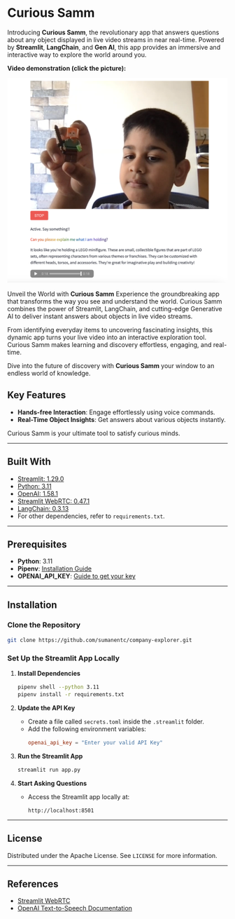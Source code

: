 # Curious Samm

Introducing **Curious Samm**, the revolutionary app that answers questions about any object displayed in live video streams in near real-time. Powered by **Streamlit**, **LangChain**, and **Gen AI**, this app provides an immersive and interactive way to explore the world around you.

**Video demonstration (click the picture):**

[![Curious Samm](./curious-sam.png)](https://youtu.be/K6tv0VPeGeg)

Unveil the World with **Curious Samm**
Experience the groundbreaking app that transforms the way you see and understand the world. Curious Samm combines the power of Streamlit, LangChain, and cutting-edge Generative AI to deliver instant answers about objects in live video streams.

From identifying everyday items to uncovering fascinating insights, this dynamic app turns your live video into an interactive exploration tool. Curious Samm makes learning and discovery effortless, engaging, and real-time.

Dive into the future of discovery with **Curious Samm** your window to an endless world of knowledge.

## Key Features
- **Hands-free Interaction**: Engage effortlessly using voice commands.
- **Real-Time Object Insights**: Get answers about various objects instantly.

Curious Samm is your ultimate tool to satisfy curious minds.


---

## Built With
- [Streamlit: 1.29.0](https://docs.streamlit.io/)
- [Python: 3.11](https://www.python.org/)
- [OpenAI: 1.58.1](https://pypi.org/project/openai/)
- [Streamlit WebRTC: 0.47.1](https://github.com/whitphx/streamlit-webrtc)
- [LangChain: 0.3.13](https://python.langchain.com/docs/introduction/)
- For other dependencies, refer to `requirements.txt`.

---

## Prerequisites
- **Python**: 3.11
- **Pipenv**: [Installation Guide](https://pypi.org/project/pipenv/)
- **OPENAI_API_KEY**: [Guide to get your key](https://help.openai.com/en/articles/4936850-where-do-i-find-my-secret-api-key)

---

## Installation

### Clone the Repository
```bash
git clone https://github.com/sumanentc/company-explorer.git
```

### Set Up the Streamlit App Locally

1. **Install Dependencies**
   ```bash
   pipenv shell --python 3.11
   pipenv install -r requirements.txt
   ```

2. **Update the API Key**
   - Create a file called `secrets.toml` inside the `.streamlit` folder.
   - Add the following environment variables:
     ```toml
     openai_api_key = "Enter your valid API Key"
     ```

3. **Run the Streamlit App**
   ```bash
   streamlit run app.py
   ```

4. **Start Asking Questions**
   - Access the Streamlit app locally at:
     ```
     http://localhost:8501
     ```

---

## License
Distributed under the Apache License. See `LICENSE` for more information.

---

## References
- [Streamlit WebRTC](https://github.com/whitphx/streamlit-webrtc)
- [OpenAI Text-to-Speech Documentation](https://platform.openai.com/docs/guides/text-to-speech)